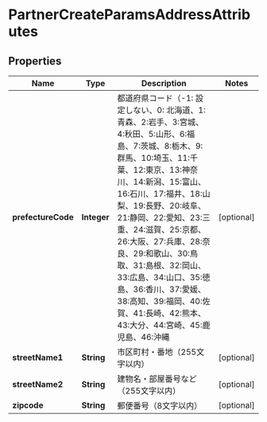 

# PartnerCreateParamsAddressAttributes


## Properties

| Name | Type | Description | Notes |
|------------ | ------------- | ------------- | -------------|
|**prefectureCode** | **Integer** | 都道府県コード（-1: 設定しない、0: 北海道、1:青森、2:岩手、3:宮城、4:秋田、5:山形、6:福島、7:茨城、8:栃木、9:群馬、10:埼玉、11:千葉、12:東京、13:神奈川、14:新潟、15:富山、16:石川、17:福井、18:山梨、19:長野、20:岐阜、21:静岡、22:愛知、23:三重、24:滋賀、25:京都、26:大阪、27:兵庫、28:奈良、29:和歌山、30:鳥取、31:島根、32:岡山、33:広島、34:山口、35:徳島、36:香川、37:愛媛、38:高知、39:福岡、40:佐賀、41:長崎、42:熊本、43:大分、44:宮崎、45:鹿児島、46:沖縄 |  [optional] |
|**streetName1** | **String** | 市区町村・番地（255文字以内） |  [optional] |
|**streetName2** | **String** | 建物名・部屋番号など（255文字以内） |  [optional] |
|**zipcode** | **String** | 郵便番号（8文字以内） |  [optional] |



